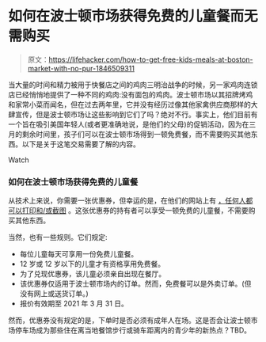 # 如何在波士顿市场获得免费的儿童餐而无需购买

> 原文：<https://lifehacker.com/how-to-get-free-kids-meals-at-boston-market-with-no-pur-1846509311>

当大量的时间和精力被用于快餐店之间的鸡肉三明治战争的时候，另一家鸡肉连锁店已经悄悄地提供了一种不同的鸡肉:没有面包的鸡肉。波士顿市场以其招牌烤鸡和家常小菜而闻名，但在过去两年里，它并没有经历过像其他家禽供应商那样的大肆宣传，但是波士顿市场让这些影响到它们了吗？绝对不行。事实上，他们目前有一个旨在吸引美国年轻人(或者更准确地说，是他们的父母)的促销活动，因为在三月的剩余时间里，孩子们可以在波士顿市场得到一顿免费餐，而不需要购买其他东西。以下是关于这笔交易需要了解的内容。

Watch

### 如何在波士顿市场获得免费的儿童餐

从技术上来说，你需要一张优惠券，但幸运的是，在他们的网站上有 [，任何人都可以打印和/或截图](https://www.bostonmarket.com/3-1-21-kids-eat-free-eblast-2/) 。这张优惠券的持有者可以享受一顿免费的儿童餐，不需要购买其他东西。

当然，也有一些规则。它们规定:

*   每位儿童每天可享用一份免费儿童餐。
*   12 岁或 12 岁以下的儿童才有资格享用免费餐。
*   为了兑现优惠券，该儿童必须亲自出现在餐厅。
*   该优惠券仅适用于波士顿市场内的订单。然而，免费餐可以是外卖订单。(但没有网上或送货订单。)
*   报价有效期至 2021 年 3 月 31 日。

然而，优惠券没有规定的是，下单时是否必须有成年人在场。这是否会让波士顿市场停车场成为那些住在离当地餐馆步行或骑车距离内的青少年的新热点？TBD。